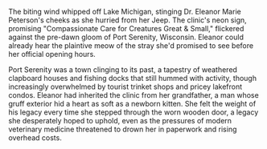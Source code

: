 The biting wind whipped off Lake Michigan, stinging Dr. Eleanor Marie Peterson's cheeks as she hurried from her Jeep. The clinic's neon sign, promising "Compassionate Care for Creatures Great & Small," flickered against the pre-dawn gloom of Port Serenity, Wisconsin. Eleanor could already hear the plaintive meow of the stray she'd promised to see before her official opening hours. 

Port Serenity was a town clinging to its past, a tapestry of weathered clapboard houses and fishing docks that still hummed with activity, though increasingly overwhelmed by tourist trinket shops and pricey lakefront condos. Eleanor had inherited the clinic from her grandfather, a man whose gruff exterior hid a heart as soft as a newborn kitten. She felt the weight of his legacy every time she stepped through the worn wooden door, a legacy she desperately hoped to uphold, even as the pressures of modern veterinary medicine threatened to drown her in paperwork and rising overhead costs.
